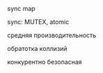 sync map

sync: MUTEX, atomic

средняя производительность

обратотка коллизий

конкурентно безопасная

